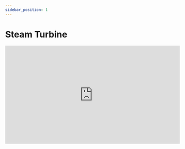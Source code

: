 ```yaml
---
sidebar_position: 1
---
```


# Steam Turbine

<iframe width="560" height="315" src="https://www.youtube.com/embed/ZVmWT7qHF7U" title="YouTube video player" frameborder="0" allow="accelerometer; autoplay; clipboard-write; encrypted-media; gyroscope; picture-in-picture; web-share" referrerpolicy="strict-origin-when-cross-origin" allowfullscreen></iframe>